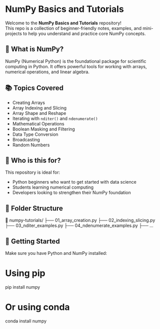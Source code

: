 # NumPy Basics and Tutorials

Welcome to the **NumPy Basics and Tutorials** repository!  
This repo is a collection of beginner-friendly notes, examples, and mini-projects to help you understand and practice core NumPy concepts.

## 📌 What is NumPy?

NumPy (Numerical Python) is the foundational package for scientific computing in Python. It offers powerful tools for working with arrays, numerical operations, and linear algebra.

## 📚 Topics Covered

- Creating Arrays
- Array Indexing and Slicing
- Array Shape and Reshape
- Iterating with `nditer()` and `ndenumerate()`
- Mathematical Operations
- Boolean Masking and Filtering
- Data Type Conversion
- Broadcasting
- Random Numbers

## 🧠 Who is this for?

This repository is ideal for:
- Python beginners who want to get started with data science
- Students learning numerical computing
- Developers looking to strengthen their NumPy foundation

## 📁 Folder Structure
📂 numpy-tutorials/
├── 01_array_creation.py
├── 02_indexing_slicing.py
├── 03_nditer_examples.py
├── 04_ndenumerate_examples.py
├── …


## 🚀 Getting Started

Make sure you have Python and NumPy installed:

# Using pip
pip install numpy

# Or using conda
conda install numpy
